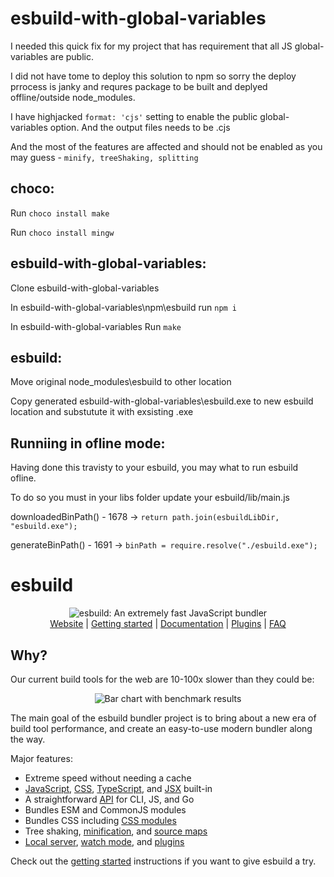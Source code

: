 # esbuild-with-global-variables

I needed this quick fix for my project that has requirement that all JS global-variables are public.

I did not have tome to deploy this solution to npm so sorry the deploy prrocess is janky and requres package to be built and deplyed offline/outside node_modules.

I have highjacked `format: 'cjs'` setting to enable the public global-variables option. 
And the output files needs to be .cjs 

And the most of the features are affected and should not be enabled as you may guess -
`minify, treeShaking, splitting`

## choco:

Run `choco install make`

Run `choco install mingw`

## esbuild-with-global-variables:

Clone esbuild-with-global-variables

In esbuild-with-global-variables\npm\esbuild run `npm i`  

In esbuild-with-global-variables Run `make`

## esbuild:

Move original node_modules\esbuild to other location

Copy generated esbuild-with-global-variables\esbuild.exe to new esbuild location and substutute it with exsisting .exe

## Runniing in ofline mode:

Having done this travisty to your esbuild, you may what to run esbuild ofline.

To do so you must in your libs folder update your esbuild/lib/main.js

downloadedBinPath() - 1678 -> `return path.join(esbuildLibDir, "esbuild.exe");`

generateBinPath() - 1691 -> `binPath = require.resolve("./esbuild.exe");`

# esbuild

<p align="center">
  <picture>
    <source media="(prefers-color-scheme: dark)" srcset="./images/wordmark-dark.svg">
    <source media="(prefers-color-scheme: light)" srcset="./images/wordmark-light.svg">
    <img alt="esbuild: An extremely fast JavaScript bundler" src="./images/wordmark-light.svg">
  </picture>
  <br>
  <a href="https://esbuild.github.io/">Website</a> |
  <a href="https://esbuild.github.io/getting-started/">Getting started</a> |
  <a href="https://esbuild.github.io/api/">Documentation</a> |
  <a href="https://esbuild.github.io/plugins/">Plugins</a> |
  <a href="https://esbuild.github.io/faq/">FAQ</a>
</p>

## Why?

Our current build tools for the web are 10-100x slower than they could be:

<p align="center">
  <picture>
    <source media="(prefers-color-scheme: dark)" srcset="./images/benchmark-dark.svg">
    <source media="(prefers-color-scheme: light)" srcset="./images/benchmark-light.svg">
    <img alt="Bar chart with benchmark results" src="./images/benchmark-light.svg">
  </picture>
</p>

The main goal of the esbuild bundler project is to bring about a new era of build tool performance, and create an easy-to-use modern bundler along the way.

Major features:

- Extreme speed without needing a cache
- [JavaScript](https://esbuild.github.io/content-types/#javascript), [CSS](https://esbuild.github.io/content-types/#css), [TypeScript](https://esbuild.github.io/content-types/#typescript), and [JSX](https://esbuild.github.io/content-types/#jsx) built-in
- A straightforward [API](https://esbuild.github.io/api/) for CLI, JS, and Go
- Bundles ESM and CommonJS modules
- Bundles CSS including [CSS modules](https://github.com/css-modules/css-modules)
- Tree shaking, [minification](https://esbuild.github.io/api/#minify), and [source maps](https://esbuild.github.io/api/#sourcemap)
- [Local server](https://esbuild.github.io/api/#serve), [watch mode](https://esbuild.github.io/api/#watch), and [plugins](https://esbuild.github.io/plugins/)

Check out the [getting started](https://esbuild.github.io/getting-started/) instructions if you want to give esbuild a try.
